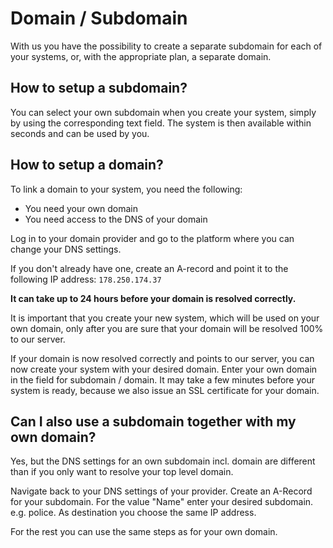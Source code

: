 # Domain / Subdomain

With us you have the possibility to create a separate subdomain for each of your systems, or, with the appropriate plan, a separate domain.

## How to setup a subdomain?
You can select your own subdomain when you create your system, simply by using the corresponding text field. The system is then available within seconds and can be used by you.

## How to setup a domain?
To link a domain to your system, you need the following: 
* You need your own domain
* You need access to the DNS of your domain

Log in to your domain provider and go to the platform where you can change your DNS settings.

If you don't already have one, create an A-record and point it to the following IP address: `178.250.174.37`

<b>It can take up to 24 hours before your domain is resolved correctly.</b>

It is important that you create your new system, which will be used on your own domain, only after you are sure that your domain will be resolved 100% to our server.

If your domain is now resolved correctly and points to our server, you can now create your system with your desired domain. Enter your own domain in the field for subdomain / domain.
It may take a few minutes before your system is ready, because we also issue an SSL certificate for your domain.

## Can I also use a subdomain together with my own domain?
Yes, but the DNS settings for an own subdomain incl. domain are different than if you only want to resolve your top level domain.

Navigate back to your DNS settings of your provider.
Create an A-Record for your subdomain.
For the value "Name" enter your desired subdomain. e.g. police. As destination you choose the same IP address. 

For the rest you can use the same steps as for your own domain.